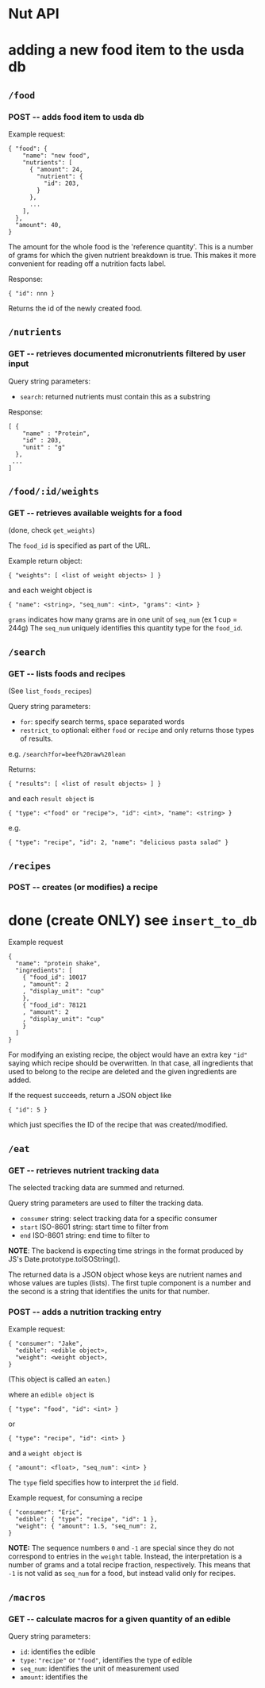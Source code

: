 Nut API
=======

# adding a new food item to the usda db

`/food`
--------

### POST -- adds food item to usda db

Example request:

```
{ "food": {
    "name": "new food",
    "nutrients": [
      { "amount": 24,
        "nutrient": {
          "id": 203,
        }
      },
      ...
    ],
  },
  "amount": 40,
}
```

The amount for the whole food is the 'reference quantity'. This is a number of
grams for which the given nutrient breakdown is true.
This makes it more convenient for reading off a nutrition facts label.

Response:

```
{ "id": nnn }
```

Returns the id of the newly created food.

`/nutrients`
-------------

### GET -- retrieves documented micronutrients filtered by user input

Query string parameters:
* `search`: returned nutrients must contain this as a substring

Response:

```
[ {
    "name" : "Protein",
    "id" : 203,
    "unit" : "g"
  },
 ...
]
```

`/food/:id/weights`
----------

### GET -- retrieves available weights for a food

(done, check `get_weights`)

The `food_id` is specified as part of the URL.

Example return object:
```
{ "weights": [ <list of weight objects> ] }
```

and each weight object is
```
{ "name": <string>, "seq_num": <int>, "grams": <int> }
```
`grams` indicates how many grams are in one unit of `seq_num` (ex 1 cup = 244g)
The `seq_num` uniquely identifies this quantity type for the `food_id`.

`/search`
---------

### GET -- lists foods and recipes
(See `list_foods_recipes`)

Query string parameters:
* `for`: specify search terms, space separated words
* `restrict_to` optional: either `food` or `recipe` and only returns those types
  of results.

e.g.
`/search?for=beef%20raw%20lean`

Returns:
```
{ "results": [ <list of result objects> ] }
```

and each `result object` is
```
{ "type": <"food" or "recipe">, "id": <int>, "name": <string> }
```
e.g.
```
{ "type": "recipe", "id": 2, "name": "delicious pasta salad" }
```

`/recipes`
----------

### POST -- creates (or modifies) a recipe
# done (create ONLY) see `insert_to_db`

Example request

```
{
  "name": "protein shake",
  "ingredients": [
    { "food_id": 10017
    , "amount": 2
    , "display_unit": "cup"
    },
    { "food_id": 78121
    , "amount": 2
    , "display_unit": "cup"
    }
  ]
}
```

For modifying an existing recipe, the object would have an extra key `"id"`
saying which recipe should be overwritten. In that case, all ingredients that
used to belong to the recipe are deleted and the given ingredients are added.

If the request succeeds, return a JSON object like

```
{ "id": 5 }
```

which just specifies the ID of the recipe that was created/modified.

`/eat`
--------

### GET -- retrieves nutrient tracking data

The selected tracking data are summed and returned.

Query string parameters are used to filter the tracking data.
* `consumer` string: select tracking data for a specific consumer
* `start` ISO-8601 string: start time to filter from
* `end` ISO-8601 string: end time to filter to

**NOTE**: The backend is expecting time strings in the format produced by JS's
Date.prototype.toISOString().

The returned data is a JSON object whose keys are nutrient names and whose
values are tuples (lists). The first tuple component is a number and the second
is a string that identifies the units for that number.

### POST -- adds a nutrition tracking entry

Example request:

```
{ "consumer": "Jake",
  "edible": <edible object>,
  "weight": <weight object>,
}
```
(This object is called an `eaten`.)

where an `edible object` is
```
{ "type": "food", "id": <int> }
```
or
```
{ "type": "recipe", "id": <int> }
```
and a `weight object` is
```
{ "amount": <float>, "seq_num": <int> }
```

The `type` field specifies how to interpret the `id` field.

Example request, for consuming a recipe
```
{ "consumer": "Eric",
  "edible": { "type": "recipe", "id": 1 },
  "weight": { "amount": 1.5, "seq_num": 2,
}
```

**NOTE:** The sequence numbers `0` and `-1` are special since they do not
correspond to entries in the `weight` table. Instead, the interpretation is a
number of grams and a total recipe fraction, respectively.
This means that `-1` is not valid as `seq_num` for a food, but instead valid
only for recipes.

`/macros`
---------

### GET -- calculate macros for a given quantity of an edible

Query string parameters:
* `id`: identifies the edible
* `type`: `"recipe"` or `"food"`, identifies the type of edible
* `seq_num`: identifies the unit of measurement used
* `amount`: identifies the
